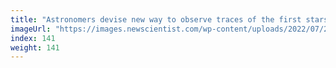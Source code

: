 ```yaml
---
title: "Astronomers devise new way to observe traces of the first stars"
imageUrl: "https://images.newscientist.com/wp-content/uploads/2022/07/21153014/SEI_115753119.jpg?width=600"
index: 141
weight: 141
---
```

